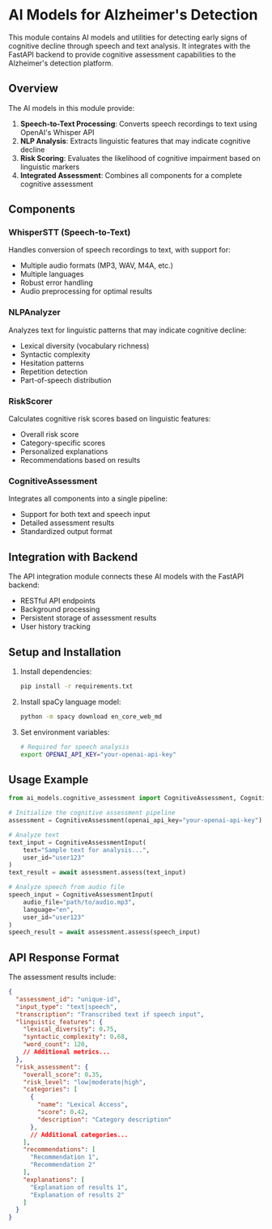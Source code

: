 # AI Models for Alzheimer's Detection

This module contains AI models and utilities for detecting early signs of cognitive decline through speech and text analysis. It integrates with the FastAPI backend to provide cognitive assessment capabilities to the Alzheimer's detection platform.

## Overview

The AI models in this module provide:

1. **Speech-to-Text Processing**: Converts speech recordings to text using OpenAI's Whisper API
2. **NLP Analysis**: Extracts linguistic features that may indicate cognitive decline
3. **Risk Scoring**: Evaluates the likelihood of cognitive impairment based on linguistic markers
4. **Integrated Assessment**: Combines all components for a complete cognitive assessment

## Components

### WhisperSTT (Speech-to-Text)

Handles conversion of speech recordings to text, with support for:
- Multiple audio formats (MP3, WAV, M4A, etc.)
- Multiple languages
- Robust error handling
- Audio preprocessing for optimal results

### NLPAnalyzer

Analyzes text for linguistic patterns that may indicate cognitive decline:
- Lexical diversity (vocabulary richness)
- Syntactic complexity
- Hesitation patterns
- Repetition detection
- Part-of-speech distribution

### RiskScorer

Calculates cognitive risk scores based on linguistic features:
- Overall risk score
- Category-specific scores
- Personalized explanations
- Recommendations based on results

### CognitiveAssessment

Integrates all components into a single pipeline:
- Support for both text and speech input
- Detailed assessment results
- Standardized output format

## Integration with Backend

The API integration module connects these AI models with the FastAPI backend:
- RESTful API endpoints
- Background processing
- Persistent storage of assessment results
- User history tracking

## Setup and Installation

1. Install dependencies:
   ```bash
   pip install -r requirements.txt
   ```

2. Install spaCy language model:
   ```bash
   python -m spacy download en_core_web_md
   ```

3. Set environment variables:
   ```bash
   # Required for speech analysis
   export OPENAI_API_KEY="your-openai-api-key"
   ```

## Usage Example

```python
from ai_models.cognitive_assessment import CognitiveAssessment, CognitiveAssessmentInput

# Initialize the cognitive assessment pipeline
assessment = CognitiveAssessment(openai_api_key="your-openai-api-key")

# Analyze text
text_input = CognitiveAssessmentInput(
    text="Sample text for analysis...",
    user_id="user123"
)
text_result = await assessment.assess(text_input)

# Analyze speech from audio file
speech_input = CognitiveAssessmentInput(
    audio_file="path/to/audio.mp3",
    language="en",
    user_id="user123"
)
speech_result = await assessment.assess(speech_input)
```

## API Response Format

The assessment results include:

```json
{
  "assessment_id": "unique-id",
  "input_type": "text|speech",
  "transcription": "Transcribed text if speech input",
  "linguistic_features": {
    "lexical_diversity": 0.75,
    "syntactic_complexity": 0.68,
    "word_count": 120,
    // Additional metrics...
  },
  "risk_assessment": {
    "overall_score": 0.35,
    "risk_level": "low|moderate|high",
    "categories": [
      {
        "name": "Lexical Access",
        "score": 0.42,
        "description": "Category description"
      },
      // Additional categories...
    ],
    "recommendations": [
      "Recommendation 1",
      "Recommendation 2"
    ],
    "explanations": [
      "Explanation of results 1",
      "Explanation of results 2"
    ]
  }
}
``` 